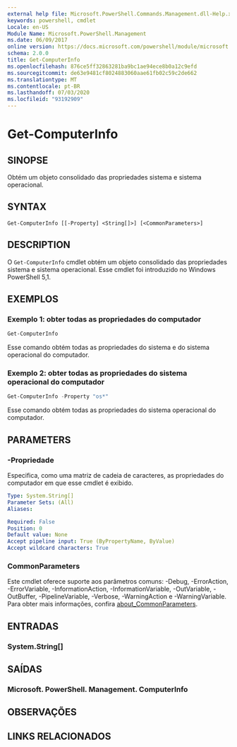 ```yaml
---
external help file: Microsoft.PowerShell.Commands.Management.dll-Help.xml
keywords: powershell, cmdlet
Locale: en-US
Module Name: Microsoft.PowerShell.Management
ms.date: 06/09/2017
online version: https://docs.microsoft.com/powershell/module/microsoft.powershell.management/get-computerinfo?view=powershell-7&WT.mc_id=ps-gethelp
schema: 2.0.0
title: Get-ComputerInfo
ms.openlocfilehash: 876ce5ff32863281ba9bc1ae94ece8b0a12c9efd
ms.sourcegitcommit: de63e9481cf8024883060aae61fb02c59c2de662
ms.translationtype: MT
ms.contentlocale: pt-BR
ms.lasthandoff: 07/03/2020
ms.locfileid: "93192909"
---
```

# Get-ComputerInfo

## SINOPSE
Obtém um objeto consolidado das propriedades sistema e sistema operacional.

## SYNTAX

```
Get-ComputerInfo [[-Property] <String[]>] [<CommonParameters>]
```

## DESCRIPTION

O `Get-ComputerInfo` cmdlet obtém um objeto consolidado das propriedades sistema e sistema operacional.
Esse cmdlet foi introduzido no Windows PowerShell 5,1.

## EXEMPLOS

### Exemplo 1: obter todas as propriedades do computador

```powershell
Get-ComputerInfo
```

Esse comando obtém todas as propriedades do sistema e do sistema operacional do computador.

### Exemplo 2: obter todas as propriedades do sistema operacional do computador

```powershell
Get-ComputerInfo -Property "os*"
```

Esse comando obtém todas as propriedades do sistema operacional do computador.

## PARAMETERS

### -Propriedade

Especifica, como uma matriz de cadeia de caracteres, as propriedades do computador em que esse cmdlet é exibido.

```yaml
Type: System.String[]
Parameter Sets: (All)
Aliases:

Required: False
Position: 0
Default value: None
Accept pipeline input: True (ByPropertyName, ByValue)
Accept wildcard characters: True
```

### CommonParameters

Este cmdlet oferece suporte aos parâmetros comuns: -Debug, -ErrorAction, -ErrorVariable, -InformationAction, -InformationVariable, -OutVariable, -OutBuffer, -PipelineVariable, -Verbose, -WarningAction e -WarningVariable. Para obter mais informações, confira [about_CommonParameters](../Microsoft.PowerShell.Core/About/about_CommonParameters.md).

## ENTRADAS

### System.String[]

## SAÍDAS

### Microsoft. PowerShell. Management. ComputerInfo

## OBSERVAÇÕES

## LINKS RELACIONADOS

